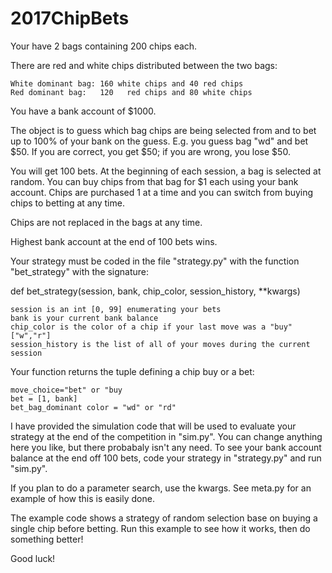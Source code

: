 # 2017ChipBets

Your have 2 bags containing 200 chips each.

There are red and white chips distributed between the two bags:

    White dominant bag: 160 white chips and 40 red chips
    Red dominant bag:   120   red chips and 80 white chips
    
You have a bank account of $1000.

The object is to guess which bag chips are being selected from and to bet
up to 100% of your bank on the guess. E.g. you guess bag "wd" and bet $50.
If you are correct, you get $50; if you are wrong, you lose $50.

You will get 100 bets. At the beginning of each session, a bag
is selected at random. You can buy chips from that bag for $1
each using your bank account.  Chips are purchased 1 at a time and
you can switch from buying chips to betting at any time.

Chips are not replaced in the bags at any time.

Highest bank account at the end of 100 bets wins.

Your strategy must be coded in the file "strategy.py" with the function
"bet_strategy" with the signature:

def bet_strategy(session, bank, chip_color, session_history, **kwargs)
    
    session is an int [0, 99] enumerating your bets
    bank is your current bank balance
    chip_color is the color of a chip if your last move was a "buy" ["w","r"]
    session_history is the list of all of your moves during the current session

Your function returns the tuple defining a chip buy or a bet:

    move_choice="bet" or "buy
    bet = [1, bank]
    bet_bag_dominant color = "wd" or "rd"

I have provided the simulation code that will be used to evaluate your
strategy at the end of the competition in "sim.py". You can change anything
here you like, but there probabaly isn't any need. To see your bank account
balance at the end off 100 bets, code your strategy in "strategy.py" and
run "sim.py".

If you plan to do a parameter search, use the kwargs.  See meta.py for an
example of how this is easily done.

The example code shows a strategy of random selection base on buying a
single chip before betting. Run this example to see how it works, then
do something better!

Good luck!


